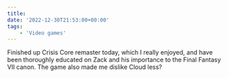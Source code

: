 ```yaml
---
title:
date: '2022-12-30T21:53:00+00:00'
tags:
    - 'Video games'
---
```


Finished up Crisis Core remaster today, which I really enjoyed, and have been thoroughly educated on Zack and his importance to the Final Fantasy VII canon. The game also made me dislike Cloud less?